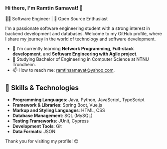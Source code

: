 ### Hi there, I'm Ramtin Samavat! 👋

👨‍💻 Software Engineer | 🚀 Open Source Enthusiast

I'm a passionate software engineering student with a strong interest in backend development and databases.
Welcome to my GitHub profile, where I share my journey in the world of technology and software development.

* 🌱 I'm currently learning **Network Programming**, **Full-stack development**, and **Software Engineering with Agile project**.
* 🔭 Studying Bachelor of Engineering in Computer Science at NTNU Trondheim.
* 📫 How to reach me: ramtinsamavat@yahoo.com.

## 🔧 Skills & Technologies
- **Programming Languages**: Java, Python, JavaScript, TypeScript
- **Framework & Libraries**: Spring Boot, Vue.js
- **Markup and Styling Languages**: HTML, CSS
- **Database Management**: SQL (MySQL)
- **Testing Frameworks**: JUnit, Cypress
- **Development Tools**: Git
- **Data Formats**: JSON


Thank you for visiting my profile! 😊
